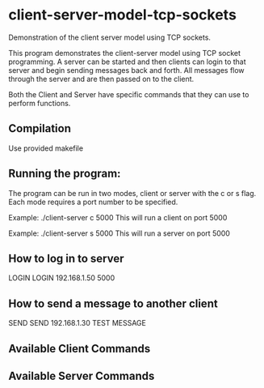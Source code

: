 # client-server-model-tcp-sockets
Demonstration of the client server model using TCP sockets.

This program demonstrates the client-server model using TCP socket programming. A server can be started and then clients can login to that server and begin sending messages back and forth. All messages flow through the server and are then passed on to the client.

Both the Client and Server have specific commands that they can use to perform functions.

## Compilation
Use provided makefile

## Running the program:
The program can be run in two modes, client or server with the c or s flag. Each mode requires a port number to be specified.

Example: ./client-server c 5000
This will run a client on port 5000

Example: ./client-server s 5000
This will run a server on port 5000

## How to log in to server
LOGIN <SERVER IP ADDRESS> <PORT NUMBER>
LOGIN 192.168.1.50 5000

## How to send a message to another client
SEND <CLIENT IP ADDRESS> <MESSAGE>
SEND 192.168.1.30 TEST MESSAGE

## Available Client Commands

## Available Server Commands



